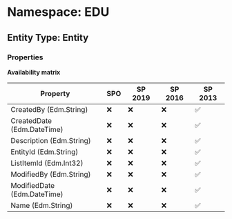 # Namespace: EDU

## Entity Type: Entity

### Properties

**Availability matrix**

Property | SPO | SP 2019 | SP 2016 | SP 2013
----------|-----|---------|---------|--------
CreatedBy (Edm.String) | ❌ | ❌ | ❌ | ✅
CreatedDate (Edm.DateTime) | ❌ | ❌ | ❌ | ✅
Description (Edm.String) | ❌ | ❌ | ❌ | ✅
EntityId (Edm.String) | ❌ | ❌ | ❌ | ✅
ListItemId (Edm.Int32) | ❌ | ❌ | ❌ | ✅
ModifiedBy (Edm.String) | ❌ | ❌ | ❌ | ✅
ModifiedDate (Edm.DateTime) | ❌ | ❌ | ❌ | ✅
Name (Edm.String) | ❌ | ❌ | ❌ | ✅

